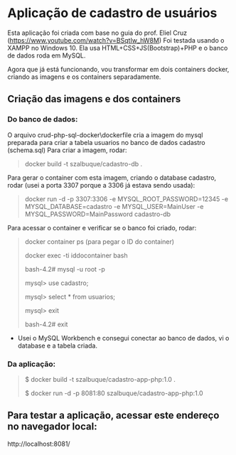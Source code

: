 Aplicação de cadastro de usuários
=================================
Esta aplicação foi criada com base no guia do prof. Eliel Cruz (https://www.youtube.com/watch?v=BSqtIw_hW8M)
Foi testada usando o XAMPP no Windows 10.
Ela usa HTML+CSS+JS(Bootstrap)+PHP  e o banco de dados roda em MySQL.

Agora que já está funcionando, vou transformar em dois containers docker, criando as imagens e os containers separadamente.

## Criação das imagens e dos containers
### Do banco de dados:
O arquivo crud-php-sql-docker\dockerfile cria a imagem do mysql preparada para criar a tabela usuarios no banco de dados cadastro (schema.sql)
Para criar a imagem, rodar:
> docker build -t szalbuque/cadastro-db .  

Para gerar o container com esta imagem, criando o database cadastro, rodar (usei a porta 3307 porque a 3306 já estava sendo usada):
> docker run -d -p 3307:3306 -e MYSQL_ROOT_PASSWORD=12345 -e MYSQL_DATABASE=cadastro -e MYSQL_USER=MainUser -e MYSQL_PASSWORD=MainPassword cadastro-db

Para acessar o container e verificar se o banco foi criado, rodar:
> docker container ps (para pegar o ID do container)
> 
> docker exec -ti iddocontainer bash
> 
> bash-4.2# mysql -u root -p
> 
> mysql> use cadastro;
> 
> mysql> select * from usuarios;
> 
> mysql> exit
> 
> bash-4.2# exit

* Usei o MySQL Workbench e consegui conectar ao banco de dados, vi o database e a tabela criada.

### Da aplicação:
> $ docker build -t szalbuque/cadastro-app-php:1.0 .
>
> $ docker run -d -p 8081:80 szalbuque/cadastro-app-php:1.0

## Para testar a aplicação, acessar este endereço no navegador local:
http://localhost:8081/